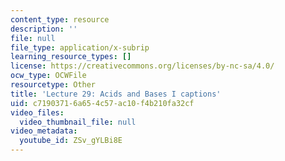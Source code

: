 ```yaml
---
content_type: resource
description: ''
file: null
file_type: application/x-subrip
learning_resource_types: []
license: https://creativecommons.org/licenses/by-nc-sa/4.0/
ocw_type: OCWFile
resourcetype: Other
title: 'Lecture 29: Acids and Bases I captions'
uid: c7190371-6a65-4c57-ac10-f4b210fa32cf
video_files:
  video_thumbnail_file: null
video_metadata:
  youtube_id: ZSv_gYLBi8E
---
```

